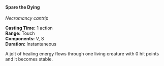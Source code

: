#### Spare the Dying
<!-- markdownlint-disable link-image-reference-definitions -->
[_metadata_:spell_name]:- "Spare the Dying"
[_metadata_:spell_level]:- "0"
[_metadata_:spell_school]:- "necromancy"
[_metadata_:ritual]:- "false"
[_metadata_:casting_time_amount]:- "1"
[_metadata_:casting_time_unit]:- "action"
[_metadata_:range]:- "Touch"
[_metadata_:target]:- "one living creature with 0 hit points"
[_metadata_:components_verbal]:- "true"
[_metadata_:components_somatic]:- "true"
[_metadata_:components_material]:- "false"
[_metadata_:duration]:- "Instantaneous"
[_metadata_:concentration]:- "false"
[_metadata_:compared_to_wotc_srd_5.1]:- "mechanics_different_wording_different"
[_metadata_:compared_to_a5e_srd]:- "mechanics_same_wording_different"
<!-- markdownlint-disable-next-line no-emphasis-as-heading -->
_Necromancy cantrip_

**Casting Time:** 1 action \
**Range:** Touch \
**Components:** V, S \
**Duration:** Instantaneous

A jolt of healing energy flows through one living creature with 0 hit points and it becomes stable.
